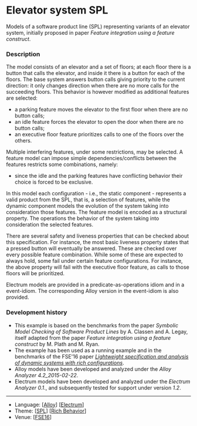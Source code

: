 # Elevator system SPL

Models of a software product line (SPL) representing variants of an elevator system, initially proposed in paper *Feature integration using a feature construct*.

### Description

The model consists of an elevator and a set of floors; at each floor there is a button that calls the elevator, and inside it there is a button for each of the floors. The base system answers button calls giving priority to the current direction: it only changes direction when there are no more calls for the succeeding floors. This behavior is however modified as additional features are selected:
  * a parking feature moves the elevator to the first floor when there are no button calls; 
  * an idle feature forces the elevator to open the door when there are no button calls; 
  * an executive floor feature prioritizes calls to one of the floors over the others. 
  
Multiple interfering features, under some restrictions, may be selected. A feature model can impose simple dependencies/conflicts between the features restricts some combinations, namely:
  * since the idle and the parking features have conflicting behavior their choice is forced to be exclusive. 

In this model each configuration - i.e., the static component - represents a valid product from the SPL, that is, a selection of features, while the dynamic component models the evolution of the system taking into consideration those features. The feature model is encoded as a structural property. The operations the behavior of the system taking into consideration the selected features. 

There are several safety and liveness properties that can be checked about this specification. For instance, the most basic liveness property states that a pressed button will eventually be answered. These are checked over every possible feature combination. While some of these are expected to always hold, some fail under certain feature configurations. For instance, the above property will fail with the executive floor feature, as calls to those floors will be prioritized.

Electrum models are provided in a predicate-as-operations idiom and in a event-idiom. The corresponding Alloy version in the event-idiom is also provided. 

### Development history
* This example is based on the benchmarks from the paper *Symbolic Model Checking of Software Product Lines* by A. Classen and A. Legay, itself adapted from the paper *Feature integration using a feature construct* by M. Plath and M. Ryan.
* The example has been used as a running example and in the benchmarks of the FSE'16 paper *[Lightweight specification and analysis of dynamic systems with rich configurations](http://nmacedo.github.io/pubs.html#fse16)*.
* Alloy models have been developed and analyzed under the *Alloy Analyzer 4.2_2015-02-22*.
* Electrum models have been developed and analyzed under the *Electrum Analyzer 0.1*., and subsequently tested for support under version *1.2*.

---

* Language: [[Alloy](https://github.com/nmacedo/MSV/wiki/By-Language#alloy)] [[Electrum](https://github.com/nmacedo/MSV/wiki/By-Language#electrum)]
* Theme: [[SPL](https://github.com/nmacedo/MSV/wiki/By-Theme#spl)] [[Rich Behavior](https://github.com/nmacedo/MSV/wiki/By-Theme#rich-behavior)] 
* Venue: [[FSE16](https://github.com/nmacedo/MSV/wiki/By-Venus#fse16)]
